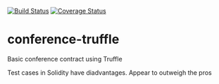 [![Build Status](https://travis-ci.org/aaroncolaco/conference-truffle.svg?branch=master)](https://travis-ci.org/aaroncolaco/conference-truffle)
[![Coverage Status](https://coveralls.io/repos/github/aaroncolaco/conference-truffle/badge.svg?branch=master)](https://coveralls.io/github/aaroncolaco/conference-truffle?branch=master)

# conference-truffle

Basic conference contract using Truffle


Test cases in Solidity have diadvantages. Appear to outweigh the pros